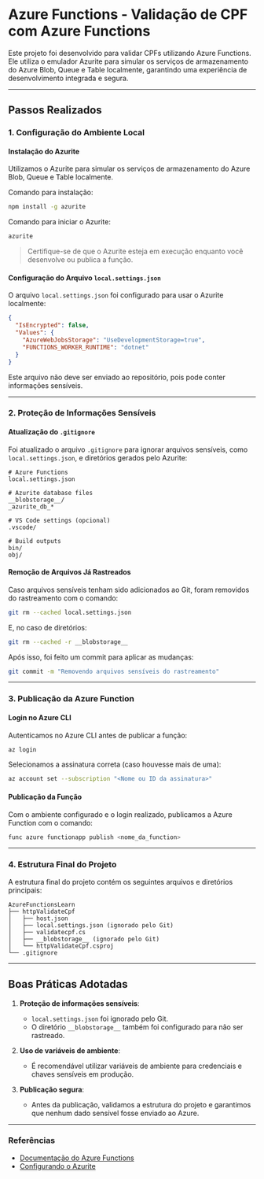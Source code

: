 # Azure Functions - Validação de CPF com Azure Functions

Este projeto foi desenvolvido para validar CPFs utilizando Azure Functions. Ele utiliza o emulador Azurite para simular os serviços de armazenamento do Azure Blob, Queue e Table localmente, garantindo uma experiência de desenvolvimento integrada e segura.

---

## **Passos Realizados**

### **1. Configuração do Ambiente Local**

#### **Instalação do Azurite**
Utilizamos o Azurite para simular os serviços de armazenamento do Azure Blob, Queue e Table localmente.

Comando para instalação:
```bash
npm install -g azurite
```
Comando para iniciar o Azurite:
```bash
azurite
```
> Certifique-se de que o Azurite esteja em execução enquanto você desenvolve ou publica a função.

#### **Configuração do Arquivo `local.settings.json`**
O arquivo `local.settings.json` foi configurado para usar o Azurite localmente:

```json
{
  "IsEncrypted": false,
  "Values": {
    "AzureWebJobsStorage": "UseDevelopmentStorage=true",
    "FUNCTIONS_WORKER_RUNTIME": "dotnet"
  }
}
```
Este arquivo não deve ser enviado ao repositório, pois pode conter informações sensíveis.

---

### **2. Proteção de Informações Sensíveis**

#### **Atualização do `.gitignore`**
Foi atualizado o arquivo `.gitignore` para ignorar arquivos sensíveis, como `local.settings.json`, e diretórios gerados pelo Azurite:

```gitignore
# Azure Functions
local.settings.json

# Azurite database files
__blobstorage__/
_azurite_db_*

# VS Code settings (opcional)
.vscode/

# Build outputs
bin/
obj/
```

#### **Remoção de Arquivos Já Rastreados**
Caso arquivos sensíveis tenham sido adicionados ao Git, foram removidos do rastreamento com o comando:

```bash
git rm --cached local.settings.json
```
E, no caso de diretórios:
```bash
git rm --cached -r __blobstorage__
```

Após isso, foi feito um commit para aplicar as mudanças:
```bash
git commit -m "Removendo arquivos sensíveis do rastreamento"
```

---

### **3. Publicação da Azure Function**

#### **Login no Azure CLI**
Autenticamos no Azure CLI antes de publicar a função:
```bash
az login
```
Selecionamos a assinatura correta (caso houvesse mais de uma):
```bash
az account set --subscription "<Nome ou ID da assinatura>"
```

#### **Publicação da Função**
Com o ambiente configurado e o login realizado, publicamos a Azure Function com o comando:
```bash
func azure functionapp publish <nome_da_function>
```

---

### **4. Estrutura Final do Projeto**

A estrutura final do projeto contém os seguintes arquivos e diretórios principais:
```
AzureFunctionsLearn
├── httpValidateCpf
│   ├── host.json
│   ├── local.settings.json (ignorado pelo Git)
│   ├── validatecpf.cs
│   ├── __blobstorage__ (ignorado pelo Git)
│   └── httpValidateCpf.csproj
└── .gitignore
```

---

## **Boas Práticas Adotadas**

1. **Proteção de informações sensíveis**:
   - `local.settings.json` foi ignorado pelo Git.
   - O diretório `__blobstorage__` também foi configurado para não ser rastreado.

2. **Uso de variáveis de ambiente**:
   - É recomendável utilizar variáveis de ambiente para credenciais e chaves sensíveis em produção.

3. **Publicação segura**:
   - Antes da publicação, validamos a estrutura do projeto e garantimos que nenhum dado sensível fosse enviado ao Azure.

---

### **Referências**
- [Documentação do Azure Functions](https://learn.microsoft.com/en-us/azure/azure-functions/)
- [Configurando o Azurite](https://learn.microsoft.com/en-us/azure/storage/common/storage-use-azurite)

